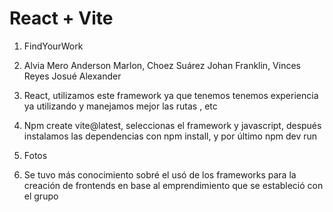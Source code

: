 # React + Vite
1. FindYourWork
2. Alvia Mero Anderson Marlon, Choez Suárez Johan Franklin, Vinces Reyes Josué Alexander
3. React, utilizamos este framework ya que tenemos tenemos experiencia ya utilizando y manejamos mejor las rutas , etc 
4. Npm create vite@latest, seleccionas el framework y javascript, después instalamos las dependencias con npm install, y por último npm dev run
5. Fotos

6. Se tuvo más conocimiento sobré el usó de los frameworks para la creación de frontends en base al emprendimiento que se estableció con el grupo